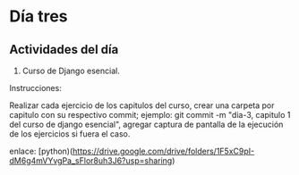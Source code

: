 # Día tres
## Actividades del día

1. Curso de Django esencial.

Instrucciones:
  
  Realizar cada ejercicio de los capitulos del curso, crear una carpeta por capitulo con su respectivo commit; ejemplo: git commit -m "dia-3, capitulo 1 del curso de django esencial",
  agregar captura de pantalla de la ejecución de los  ejercicios si fuera el caso.

enlace: [python)(https://drive.google.com/drive/folders/1F5xC9pI-dM6g4mVYvgPa_sFlor8uh3J6?usp=sharing)
